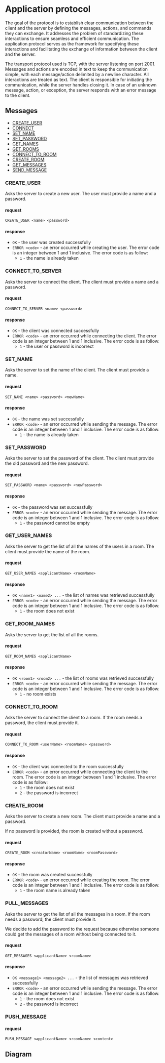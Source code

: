 # Application protocol

The goal of the protocol is to establish clear communication between the client and the server by defining the messages, actions, and commands they can exchange. It addresses the problem of standardizing these interactions to ensure seamless and efficient communication. The application protocol serves as the framework for specifying these interactions and facilitating the exchange of information between the client and the server.

The transport protocol used is TCP, with the server listening on port 2001. Messages and actions are encoded in text to keep the communication simple, with each message/action delimited by a newline character. All interactions are treated as text. The client is responsible for initiating the communication, while the server handles closing it. In case of an unknown message, action, or exception, the server responds with an error message to the client.

## Messages

- [CREATE_USER](#create_user)
- [CONNECT](#connect)
- [SET_NAME](#set_name)
- [SET_PASSWORD](#set_password)
- [GET_NAMES](#get_names)
- [GET_ROOMS](#get_rooms)
- [CONNECT_TO_ROOM](#connect_to_room)
- [CREATE_ROOM](#create_room)
- [GET_MESSAGES](#get_messages)
- [SEND_MESSAGE](#send_message)

### CREATE_USER

Asks the server to create a new user. The user must provide a name and a password.

#### request

```text
CREATE_USER <name> <password>
```

#### response

- `OK` - the user was created successfully
- `ERROR <code>` - an error occurred while creating the user. The error code is
  an integer between 1 and 1 inclusive. The error code is as follow:
  - `1` - the name is already taken

### CONNECT_TO_SERVER

Asks the server to connect the client. The client must provide a name and a password.

#### request

```text
CONNECT_TO_SERVER <name> <password>
```

#### response

- `OK` - the client was connected successfully
- `ERROR <code>` - an error occurred while connecting the client. The error code is
  an integer between 1 and 1 inclusive. The error code is as follow:
  - `1` - the user or password is incorrect

### SET_NAME

Asks the server to set the name of the client. The client must provide a name.

#### request

```text
SET_NAME <name> <password> <newName>
```

#### response

- `OK` - the name was set successfully	
- `ERROR <code>` - an error occurred while sending the message. The error code is
  an integer between 1 and 1 inclusive. The error code is as follow:
  - `1` - the name is already taken

### SET_PASSWORD

Asks the server to set the password of the client. The client must provide the old password and the new password.

#### request

```text
SET_PASSWORD <name> <password> <newPassword>
```

#### response

- `OK` - the password was set successfully
- `ERROR <code>` - an error occurred while sending the message. The error code is
  an integer between 1 and 1 inclusive. The error code is as follow:
  - `1` - the password cannot be empty

### GET_USER_NAMES

Asks the server to get the list of all the names of the users in a room. The client must provide the name of the room.

#### request

```text
GET_USER_NAMES <applicantName> <roomName>
```

#### response

- `OK <name1> <name2> ...` - the list of names was retrieved successfully
- `ERROR <code>` - an error occurred while sending the message. The error code is
  an integer between 1 and 1 inclusive. The error code is as follow:
  - `1` - the room does not exist

### GET_ROOM_NAMES

Asks the server to get the list of all the rooms.

#### request

```text
GET_ROOM_NAMES <applicantName>
```

#### response

- `OK <room1> <room2> ...` - the list of rooms was retrieved successfully
- `ERROR <code>` - an error occurred while sending the message. The error code is
  an integer between 1 and 1 inclusive. The error code is as follow:
  - `1` - no room exists

### CONNECT_TO_ROOM

Asks the server to connect the client to a room. If the room needs a password, the client must provide it.

#### request

```text
CONNECT_TO_ROOM <userName> <roomName> <password>
```

#### response

- `OK` - the client was connected to the room successfully
- `ERROR <code>` - an error occurred while connecting the client to the room. The error code is
  an integer between 1 and 1 inclusive. The error code is as follow:
  - `1` - the room does not exist
  - `2` - the password is incorrect

### CREATE_ROOM

Asks the server to create a new room. The client must provide a name and a password.

If no password is provided, the room is created without a password.

#### request

```text
CREATE_ROOM <creatorName> <roomName> <roomPassword>
```

#### response

- `OK` - the room was created successfully
- `ERROR <code>` - an error occurred while creating the room. The error code is
  an integer between 1 and 1 inclusive. The error code is as follow:
  - `1` - the room name is already taken

### PULL_MESSAGES

Asks the server to get the list of all the messages in a room. If the room needs a password, the client must provide it.

We decide to add the password to the request because otherwise someone could get the messages of a room without being connected to it.

#### request

```text
GET_MESSAGES <applicantName> <roomName>
```

#### response

- `OK <message1> <message2> ...` - the list of messages was retrieved successfully
- `ERROR <code>` - an error occurred while sending the message. The error code is
  an integer between 1 and 1 inclusive. The error code is as follow:
  - `1` - the room does not exist
  - `2` - the password is incorrect

### PUSH_MESSAGE

#### request

```text
PUSH_MESSAGE <applicantName> <roomName> <content>
```

## Diagram


